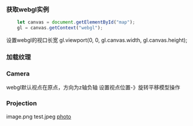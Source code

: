 ### 获取webgl实例
```javascript
    let canvas = document.getElementById("map");
    gl = canvas.getContext("webgl");
```

设置webgl的视口长宽    gl.viewport(0, 0, gl.canvas.width, gl.canvas.height);

### 加载纹理


### Camera
webgl默认视点在原点，方向为z轴负轴
设置视点位置-》旋转平移模型操作
### Projection
image.png
test.jpeg
[photo](./test.jpeg)